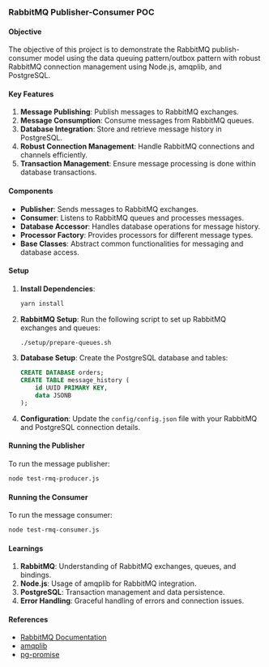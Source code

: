 ### RabbitMQ Publisher-Consumer POC

#### Objective
The objective of this project is to demonstrate the RabbitMQ publish-consumer model using the data queuing pattern/outbox pattern with robust RabbitMQ connection management using Node.js, amqplib, and PostgreSQL.

#### Key Features
1. **Message Publishing**: Publish messages to RabbitMQ exchanges.
2. **Message Consumption**: Consume messages from RabbitMQ queues.
3. **Database Integration**: Store and retrieve message history in PostgreSQL.
4. **Robust Connection Management**: Handle RabbitMQ connections and channels efficiently.
5. **Transaction Management**: Ensure message processing is done within database transactions.

#### Components
- **Publisher**: Sends messages to RabbitMQ exchanges.
- **Consumer**: Listens to RabbitMQ queues and processes messages.
- **Database Accessor**: Handles database operations for message history.
- **Processor Factory**: Provides processors for different message types.
- **Base Classes**: Abstract common functionalities for messaging and database access.

#### Setup
1. **Install Dependencies**:
   ```bash
   yarn install
   ```

2. **RabbitMQ Setup**:
   Run the following script to set up RabbitMQ exchanges and queues:
   ```bash
   ./setup/prepare-queues.sh
   ```

3. **Database Setup**:
   Create the PostgreSQL database and tables:
   ```sql
   CREATE DATABASE orders;
   CREATE TABLE message_history (
       id UUID PRIMARY KEY,
       data JSONB
   );
   ```

4. **Configuration**:
   Update the `config/config.json` file with your RabbitMQ and PostgreSQL connection details.

#### Running the Publisher
To run the message publisher:
```bash
node test-rmq-producer.js
```

#### Running the Consumer
To run the message consumer:
```bash
node test-rmq-consumer.js
```

#### Learnings
1. **RabbitMQ**: Understanding of RabbitMQ exchanges, queues, and bindings.
2. **Node.js**: Usage of amqplib for RabbitMQ integration.
3. **PostgreSQL**: Transaction management and data persistence.
4. **Error Handling**: Graceful handling of errors and connection issues.

#### References
- [RabbitMQ Documentation](https://www.rabbitmq.com/documentation.html)
- [amqplib](https://www.npmjs.com/package/amqplib)
- [pg-promise](https://www.npmjs.com/package/pg-promise)